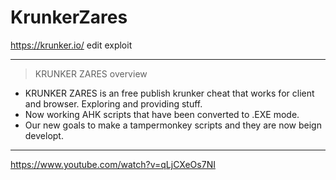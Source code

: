 # KrunkerZares
https://krunker.io/ edit exploit
>
__________________________________
>KRUNKER ZARES overview
- KRUNKER ZARES is an free publish krunker cheat that works for client and browser. Exploring and providing stuff.
- Now working AHK scripts that have been converted to .EXE mode.
- Our new goals to make a tampermonkey scripts and they are now beign developt.
__________________________________


https://www.youtube.com/watch?v=qLjCXeOs7NI

